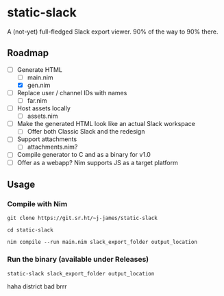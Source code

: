 static-slack
============

A (not-yet) full-fledged Slack export viewer. 90% of the way to 90% there.

## Roadmap

- [ ] Generate HTML
  - [ ] main.nim
  - [x] gen.nim
- [ ] Replace user / channel IDs with names
  - [ ] far.nim
- [ ] Host assets locally
  - [ ] assets.nim
- [ ] Make the generated HTML look like an actual Slack workspace
  - [ ] Offer both Classic Slack and the redesign
- [ ] Support attachments
  - [ ] attachments.nim?
- [ ] Compile generator to C and as a binary for v1.0
- [ ] Offer as a webapp? Nim supports JS as a target platform

## Usage

### Compile with Nim
`git clone https://git.sr.ht/~j-james/static-slack`

`cd static-slack`

`nim compile --run main.nim slack_export_folder output_location`

### Run the binary (available under Releases)

`static-slack slack_export_folder output_location`

haha district bad brrr
